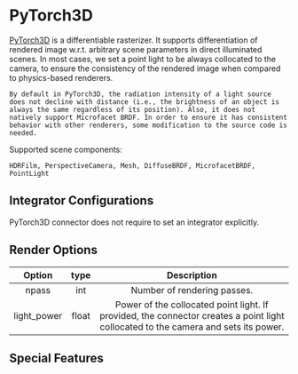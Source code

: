 # PyTorch3D

[PyTorch3D](https://pytorch3d.org/) is a differentiable rasterizer. 
It supports differentiation of rendered image w.r.t. arbitrary scene parameters in direct illuminated scenes.
In most cases, we set a point light to be always collocated to the camera, to ensure the consistency of the rendered image when compared to physics-based renderers. 

```{Attention}
By default in PyTorch3D, the radiation intensity of a light source does not decline with distance (i.e., the brightness of an object is always the same regardless of its position). Also, it does not natively support Microfacet BRDF. In order to ensure it has consistent behavior with other renderers, some modification to the source code is needed.
```

Supported scene components:

    HDRFilm, PerspectiveCamera, Mesh, DiffuseBRDF, MicrofacetBRDF, PointLight

## Integrator Configurations

PyTorch3D connector does not require to set an integrator explicitly. 

## Render Options

|   Option    | type  |                         Description                          |
| :---------: | :---: | :----------------------------------------------------------: |
|    npass    |  int  |                 Number of rendering passes.                  |
| light_power | float | Power of the collocated point light. If provided, the connector creates a point light collocated to the camera and sets its power. |

## Special Features